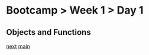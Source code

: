 # Bootcamp > Week 1 > Day 1

## Objects and Functions

[next](/swe/bootcamp/wk/day2.html)
[main](/swe)